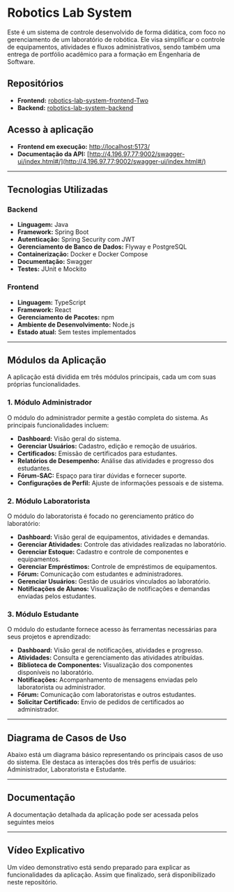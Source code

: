 # Robotics Lab System

Este é um sistema de controle desenvolvido de forma didática, com foco no gerenciamento de um laboratório de robótica. Ele visa simplificar o controle de equipamentos, atividades e fluxos administrativos, sendo também uma entrega de portfólio acadêmico para a formação em Engenharia de Software.

## Repositórios

- **Frontend:** [robotics-lab-system-frontend-Two](https://github.com/fernandacorreasz/robotics-lab-system-frontend-Two)
- **Backend:** [robotics-lab-system-backend](https://github.com/fernandacorreasz/robotics-lab-system-backend)

## Acesso à aplicação

- **Frontend em execução:** [http://localhost:5173/](http://localhost:5173/)
- **Documentação da API:** [http://4.196.97.77:9002/swagger-ui/index.html#/](http://4.196.97.77:9002/swagger-ui/index.html#/)

---

## Tecnologias Utilizadas

### Backend
- **Linguagem:** Java
- **Framework:** Spring Boot
- **Autenticação:** Spring Security com JWT
- **Gerenciamento de Banco de Dados:** Flyway e PostgreSQL
- **Containerização:** Docker e Docker Compose
- **Documentação:** Swagger
- **Testes:** JUnit e Mockito

### Frontend
- **Linguagem:** TypeScript
- **Framework:** React
- **Gerenciamento de Pacotes:** npm
- **Ambiente de Desenvolvimento:** Node.js
- **Estado atual:** Sem testes implementados

---

## Módulos da Aplicação

A aplicação está dividida em três módulos principais, cada um com suas próprias funcionalidades.

### **1. Módulo Administrador**
O módulo do administrador permite a gestão completa do sistema. As principais funcionalidades incluem:
- **Dashboard:** Visão geral do sistema.
- **Gerenciar Usuários:** Cadastro, edição e remoção de usuários.
- **Certificados:** Emissão de certificados para estudantes.
- **Relatórios de Desempenho:** Análise das atividades e progresso dos estudantes.
- **Fórum-SAC:** Espaço para tirar dúvidas e fornecer suporte.
- **Configurações de Perfil:** Ajuste de informações pessoais e de sistema.

### **2. Módulo Laboratorista**
O módulo do laboratorista é focado no gerenciamento prático do laboratório:
- **Dashboard:** Visão geral de equipamentos, atividades e demandas.
- **Gerenciar Atividades:** Controle das atividades realizadas no laboratório.
- **Gerenciar Estoque:** Cadastro e controle de componentes e equipamentos.
- **Gerenciar Empréstimos:** Controle de empréstimos de equipamentos.
- **Fórum:** Comunicação com estudantes e administradores.
- **Gerenciar Usuários:** Gestão de usuários vinculados ao laboratório.
- **Notificações de Alunos:** Visualização de notificações e demandas enviadas pelos estudantes.

### **3. Módulo Estudante**
O módulo do estudante fornece acesso às ferramentas necessárias para seus projetos e aprendizado:
- **Dashboard:** Visão geral de notificações, atividades e progresso.
- **Atividades:** Consulta e gerenciamento das atividades atribuídas.
- **Biblioteca de Componentes:** Visualização dos componentes disponíveis no laboratório.
- **Notificações:** Acompanhamento de mensagens enviadas pelo laboratorista ou administrador.
- **Fórum:** Comunicação com laboratoristas e outros estudantes.
- **Solicitar Certificado:** Envio de pedidos de certificados ao administrador.

---
## Diagrama de Casos de Uso

Abaixo está um diagrama básico representando os principais casos de uso do sistema. Ele destaca as interações dos três perfis de usuários: Administrador, Laboratorista e Estudante.


---

## Documentação

A documentação detalhada da aplicação pode ser acessada pelos seguintes meios

---

## Vídeo Explicativo

Um vídeo demonstrativo está sendo preparado para explicar as funcionalidades da aplicação. Assim que finalizado, será disponibilizado neste repositório.




